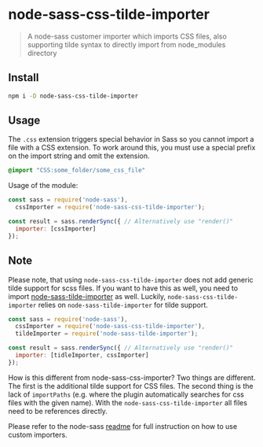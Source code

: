 # node-sass-css-tilde-importer

> A node-sass customer importer which imports CSS files, also supporting tilde syntax to directly import from node_modules directory

## Install

```sh
npm i -D node-sass-css-tilde-importer
```

## Usage

The `.css` extension triggers special behavior in Sass so you cannot import a file with a CSS extension. To work around this, you must use a special prefix on the import string and omit the extension.

```scss
@import "CSS:some_folder/some_css_file"
```

Usage of the module:

```js
const sass = require('node-sass'),
  cssImporter = require('node-sass-css-tilde-importer');

const result = sass.renderSync({ // Alternatively use "render()"
  importer: [cssImporter]
});
```

## Note

Please note, that using `node-sass-css-tilde-importer` does not add generic tilde support for scss files.
If you want to have this as well, you need to import [node-sass-tilde-importer](https://github.com/matthewdavidson/node-sass-tilde-importer) as well.
Luckily, `node-sass-css-tilde-importer` relies on `node-sass-tilde-importer` for tilde support.

```js
const sass = require('node-sass'),
  cssImporter = require('node-sass-css-tilde-importer'),
  tildeImporter = require('node-sass-tilde-importer');

const result = sass.renderSync({ // Alternatively use "render()"
  importer: [tidleImporter, cssImporter]
});
```

How is this different from node-sass-css-importer? Two things are different. The first is the additional tilde support for CSS files.
The second thing is the lack of `importPaths` (e.g. where the plugin automatically searches for css files with the given name).
With the `node-sass-css-tilde-importer` all files need to be references directly.

Please refer to the node-sass [readme](https://github.com/sass/node-sass#readme) for full instruction on how to use custom importers.
